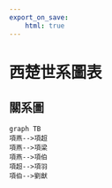 ```yaml
---
export_on_save:
    html: true
---
```


# 西楚世系圖表

## 關系圖

```mermaid
graph TB
項燕-->項超
項燕-->項梁
項燕-->項伯
項超-->項羽
項伯-->劉猷
```